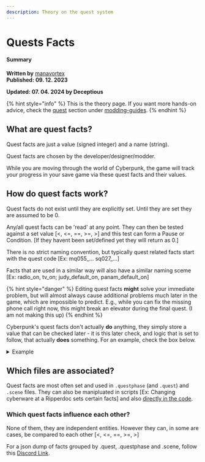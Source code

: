 ```yaml
---
description: Theory on the quest system
---
```


# Quests Facts

#### Summary

**Written by** [manavortex](https://app.gitbook.com/u/NfZBoxGegfUqB33J9HXuCs6PVaC3 "mention")\
**Published: 09. 12. 2023**

**Updated: 07. 04. 2024 by Deceptious**

{% hint style="info" %}
This is the theory page. If you want more hands-on advice, check the [quest](../modding-guides/quest/ "mention") section under [modding-guides](../modding-guides/ "mention").
{% endhint %}

## What are quest facts?

Quest facts are just a value (signed integer) and a name (string).

Quest facts are chosen by the developer/designer/modder.

While you are moving through the world of Cyberpunk, the game will track your progress in your save game via these quest facts and their values.

## How do quest facts work?

Quest facts do not exist until they are explicitly set. Until they are set they are assumed to be 0.

Any/all quest facts can be 'read' at any point. They can then be tested against a set value [<, <=, ==, >=, >] and this test can form a Pause or Condition.
[If they havent been set/defined yet they will return as 0.]

There is no strict naming convention, but typically quest related facts start with the quest code [Ex: mq055_... sq027_...]

  Facts that are used in a similar way will also have a similar naming sceme [Ex: radio_on, tv_on; judy_default_on, panam_default_on]

{% hint style="danger" %}
Editing quest facts **might** solve your immediate problem, but will almost always cause additional problems much later in the game, which are impossible to predict. E.g., while you can fix the missing phone call right now, this might break an elevator during the final quest. (I am not making this up)
{% endhint %}

Cyberpunk's quest facts don't actually **do** anything, they simply store a value that can be checked later - it is this later check, and logic that is set to follow, that actually **does** something.  For an example, check the box below.

<details>

<summary>Example</summary>

During the prologue, you can send Delamain to one of three locations. Your choice will be relevant three times, the first of those in the first 24 hours after the prologue:

* When deciding if you get a phone call from Mamá Welles that will trigger [**Heroes**](https://cyberpunk.fandom.com/wiki/Heroes)
* During the rooftop conversation in [**Gimme Danger**](https://cyberpunk.fandom.com/wiki/Gimme\_Danger), where it will unlock extra dialogue
* Close to one of the endings in [**Totalimmortal**](https://cyberpunk.fandom.com/wiki/Totalimmortal), where it will unlock an extra conversation

One would naively assume that we can unlock the extra dialogue by changing the quest fact. However, that is not the case: the later checks will consider other things as well.

</details>

## Which files are associated?

Quest facts are most often set and used in `.questphase` (and `.quest`) and `.scene` files. They can also be manipluated in scripts [Ex: Changing cyberware at a Ripperdoc sets certain facts] and also [directly in the code](https://codeberg.org/adamsmasher/cyberpunk).

### Which quest facts influence each other?

None of them, they are independent entities. However they can, in some are cases, be compared to each other [<, <=, ==, >=, >]

For a json dump of facts grouped by .quest, .questphase and .scene, follow this [Discord Link](https://discord.com/channels/717692382849663036/803201431657250857/1182394517551321180).
